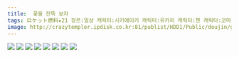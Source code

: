 ```yaml
---
title:  꽃을 잔뜩 보자
tags: ロケット燃料★21 장르:일상 캐릭터:시키에이키 캐릭터:유카리 캐릭터:첸 캐릭터:코마치 秋★枝 동방_동인지
image: http://crazytempler.ipdisk.co.kr:81/publist/HDD1/Public/doujin/ghap/5162/001.jpg
---
```

<img src="http://crazytempler.ipdisk.co.kr:81/publist/HDD1/Public/doujin/ghap/5162/001.jpg">
<img src="http://crazytempler.ipdisk.co.kr:81/publist/HDD1/Public/doujin/ghap/5162/002.jpg">
<img src="http://crazytempler.ipdisk.co.kr:81/publist/HDD1/Public/doujin/ghap/5162/003.jpg">
<img src="http://crazytempler.ipdisk.co.kr:81/publist/HDD1/Public/doujin/ghap/5162/004.jpg">
<img src="http://crazytempler.ipdisk.co.kr:81/publist/HDD1/Public/doujin/ghap/5162/005.jpg">
<img src="http://crazytempler.ipdisk.co.kr:81/publist/HDD1/Public/doujin/ghap/5162/006.jpg">
<img src="http://crazytempler.ipdisk.co.kr:81/publist/HDD1/Public/doujin/ghap/5162/007.jpg">
<img src="http://crazytempler.ipdisk.co.kr:81/publist/HDD1/Public/doujin/ghap/5162/008.jpg">
